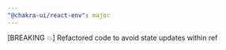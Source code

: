 ```yaml
---
"@chakra-ui/react-env": major
---
```


[BREAKING 💥] Refactored code to avoid state updates within ref

